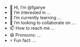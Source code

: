 - 👋 Hi, I’m @fganye
- 👀 I’m interested in ...
- 🌱 I’m currently learning ...
- 💞️ I’m looking to collaborate on ...
- 📫 How to reach me ...
- 😄 Pronouns: ...
- ⚡ Fun fact: ...

<!---
fganye/fganye is a ✨ special ✨ repository because its `README.md` (this file) appears on your GitHub profile.
You can click the Preview link to take a look at your changes.
--->
